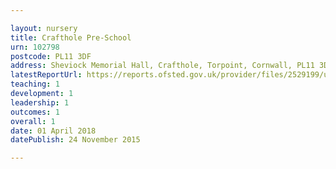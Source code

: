 ```yaml
---

layout: nursery
title: Crafthole Pre-School
urn: 102798
postcode: PL11 3DF
address: Sheviock Memorial Hall, Crafthole, Torpoint, Cornwall, PL11 3DF
latestReportUrl: https://reports.ofsted.gov.uk/provider/files/2529199/urn/102798.pdf
teaching: 1
development: 1
leadership: 1
outcomes: 1
overall: 1
date: 01 April 2018 
datePublish: 24 November 2015

---
```

